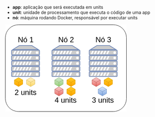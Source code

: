 - **app**: aplicação que será executada em units
- **unit**: unidade de processamento que executa o código de uma app
- **nó**: máquina rodando Docker, responsável por executar units

<img src="static/units-nodes.png" />
